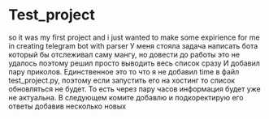 # Test_project
so it was my first project and i just wanted to make some expirience for me in creating telegram bot with parser
У меня стояла задача написать бота который бы отслеживал саму мангу, но довести до работы это не удалось поэтому решил просто выводить весь список сразу
И добавил пару приколов. Единственное это то что я не добавил time в файл test_project.py, поэтому если запустить его на хостинг то список обновляться не будет. То есть через пару часов информация будет уже не актуальна. В следующем комите добавлю и подкоректирую его ответы добавив несколько новых
